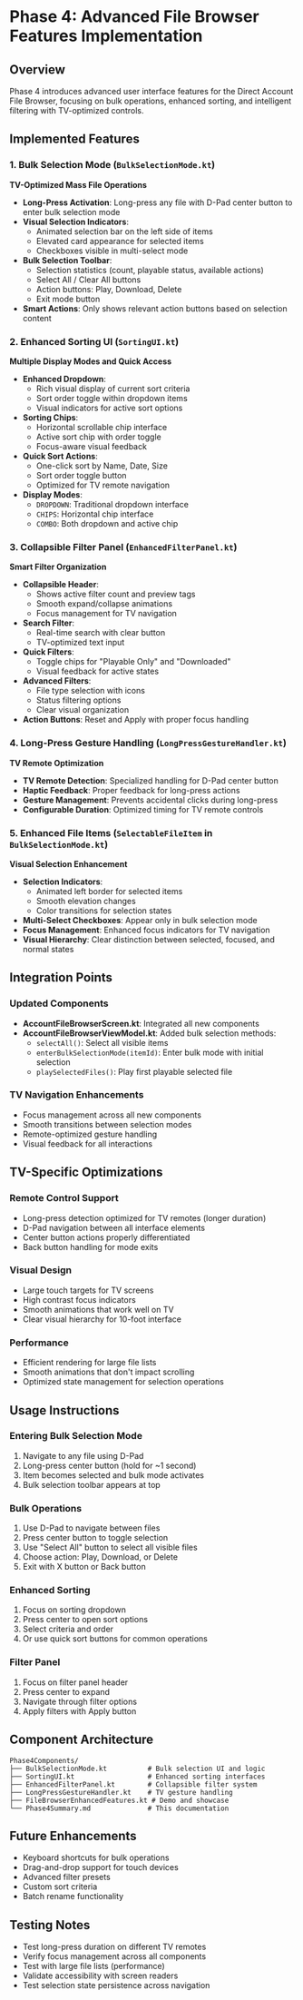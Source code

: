 # Phase 4: Advanced File Browser Features Implementation

## Overview
Phase 4 introduces advanced user interface features for the Direct Account File Browser, focusing on bulk operations, enhanced sorting, and intelligent filtering with TV-optimized controls.

## Implemented Features

### 1. Bulk Selection Mode (`BulkSelectionMode.kt`)
**TV-Optimized Mass File Operations**

- **Long-Press Activation**: Long-press any file with D-Pad center button to enter bulk selection mode
- **Visual Selection Indicators**: 
  - Animated selection bar on the left side of items
  - Elevated card appearance for selected items
  - Checkboxes visible in multi-select mode
- **Bulk Selection Toolbar**:
  - Selection statistics (count, playable status, available actions)
  - Select All / Clear All buttons
  - Action buttons: Play, Download, Delete
  - Exit mode button
- **Smart Actions**: Only shows relevant action buttons based on selection content

### 2. Enhanced Sorting UI (`SortingUI.kt`)
**Multiple Display Modes and Quick Access**

- **Enhanced Dropdown**: 
  - Rich visual display of current sort criteria
  - Sort order toggle within dropdown items
  - Visual indicators for active sort options
- **Sorting Chips**:
  - Horizontal scrollable chip interface
  - Active sort chip with order toggle
  - Focus-aware visual feedback
- **Quick Sort Actions**:
  - One-click sort by Name, Date, Size
  - Sort order toggle button
  - Optimized for TV remote navigation
- **Display Modes**: 
  - `DROPDOWN`: Traditional dropdown interface
  - `CHIPS`: Horizontal chip interface
  - `COMBO`: Both dropdown and active chip

### 3. Collapsible Filter Panel (`EnhancedFilterPanel.kt`)
**Smart Filter Organization**

- **Collapsible Header**:
  - Shows active filter count and preview tags
  - Smooth expand/collapse animations
  - Focus management for TV navigation
- **Search Filter**:
  - Real-time search with clear button
  - TV-optimized text input
- **Quick Filters**:
  - Toggle chips for "Playable Only" and "Downloaded"
  - Visual feedback for active states
- **Advanced Filters**:
  - File type selection with icons
  - Status filtering options
  - Clear visual organization
- **Action Buttons**: Reset and Apply with proper focus handling

### 4. Long-Press Gesture Handling (`LongPressGestureHandler.kt`)
**TV Remote Optimization**

- **TV Remote Detection**: Specialized handling for D-Pad center button
- **Haptic Feedback**: Proper feedback for long-press actions
- **Gesture Management**: Prevents accidental clicks during long-press
- **Configurable Duration**: Optimized timing for TV remote controls

### 5. Enhanced File Items (`SelectableFileItem` in `BulkSelectionMode.kt`)
**Visual Selection Enhancement**

- **Selection Indicators**:
  - Animated left border for selected items
  - Smooth elevation changes
  - Color transitions for selection states
- **Multi-Select Checkboxes**: Appear only in bulk selection mode
- **Focus Management**: Enhanced focus indicators for TV navigation
- **Visual Hierarchy**: Clear distinction between selected, focused, and normal states

## Integration Points

### Updated Components
- **AccountFileBrowserScreen.kt**: Integrated all new components
- **AccountFileBrowserViewModel.kt**: Added bulk selection methods:
  - `selectAll()`: Select all visible items
  - `enterBulkSelectionMode(itemId)`: Enter bulk mode with initial selection
  - `playSelectedFiles()`: Play first playable selected file

### TV Navigation Enhancements
- Focus management across all new components
- Smooth transitions between selection modes
- Remote-optimized gesture handling
- Visual feedback for all interactions

## TV-Specific Optimizations

### Remote Control Support
- Long-press detection optimized for TV remotes (longer duration)
- D-Pad navigation between all interface elements
- Center button actions properly differentiated
- Back button handling for mode exits

### Visual Design
- Large touch targets for TV screens
- High contrast focus indicators
- Smooth animations that work well on TV
- Clear visual hierarchy for 10-foot interface

### Performance
- Efficient rendering for large file lists
- Smooth animations that don't impact scrolling
- Optimized state management for selection operations

## Usage Instructions

### Entering Bulk Selection Mode
1. Navigate to any file using D-Pad
2. Long-press center button (hold for ~1 second)
3. Item becomes selected and bulk mode activates
4. Bulk selection toolbar appears at top

### Bulk Operations
1. Use D-Pad to navigate between files
2. Press center button to toggle selection
3. Use "Select All" button to select all visible files
4. Choose action: Play, Download, or Delete
5. Exit with X button or Back button

### Enhanced Sorting
1. Focus on sorting dropdown
2. Press center to open sort options
3. Select criteria and order
4. Or use quick sort buttons for common operations

### Filter Panel
1. Focus on filter panel header
2. Press center to expand
3. Navigate through filter options
4. Apply filters with Apply button

## Component Architecture

```
Phase4Components/
├── BulkSelectionMode.kt          # Bulk selection UI and logic
├── SortingUI.kt                  # Enhanced sorting interfaces
├── EnhancedFilterPanel.kt        # Collapsible filter system
├── LongPressGestureHandler.kt    # TV gesture handling
├── FileBrowserEnhancedFeatures.kt # Demo and showcase
└── Phase4Summary.md              # This documentation
```

## Future Enhancements
- Keyboard shortcuts for bulk operations
- Drag-and-drop support for touch devices
- Advanced filter presets
- Custom sort criteria
- Batch rename functionality

## Testing Notes
- Test long-press duration on different TV remotes
- Verify focus management across all components
- Test with large file lists (performance)
- Validate accessibility with screen readers
- Test selection state persistence across navigation